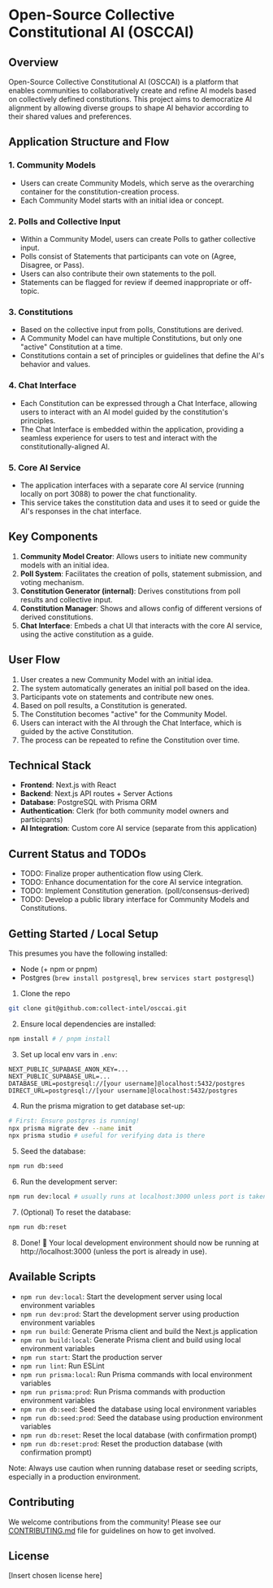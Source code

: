 # Open-Source Collective Constitutional AI (OSCCAI)

## Overview

Open-Source Collective Constitutional AI (OSCCAI) is a platform that enables communities to collaboratively create and refine AI models based on collectively defined constitutions. This project aims to democratize AI alignment by allowing diverse groups to shape AI behavior according to their shared values and preferences.

## Application Structure and Flow

### 1. Community Models

- Users can create Community Models, which serve as the overarching container for the constitution-creation process.
- Each Community Model starts with an initial idea or concept.

### 2. Polls and Collective Input

- Within a Community Model, users can create Polls to gather collective input.
- Polls consist of Statements that participants can vote on (Agree, Disagree, or Pass).
- Users can also contribute their own statements to the poll.
- Statements can be flagged for review if deemed inappropriate or off-topic.

### 3. Constitutions

- Based on the collective input from polls, Constitutions are derived.
- A Community Model can have multiple Constitutions, but only one "active" Constitution at a time.
- Constitutions contain a set of principles or guidelines that define the AI's behavior and values.

### 4. Chat Interface

- Each Constitution can be expressed through a Chat Interface, allowing users to interact with an AI model guided by the constitution's principles.
- The Chat Interface is embedded within the application, providing a seamless experience for users to test and interact with the constitutionally-aligned AI.

### 5. Core AI Service

- The application interfaces with a separate core AI service (running locally on port 3088) to power the chat functionality.
- This service takes the constitution data and uses it to seed or guide the AI's responses in the chat interface.

## Key Components

1. **Community Model Creator**: Allows users to initiate new community models with an initial idea.
2. **Poll System**: Facilitates the creation of polls, statement submission, and voting mechanism.
3. **Constitution Generator (internal)**: Derives constitutions from poll results and collective input.
4. **Constitution Manager**: Shows and allows config of different versions of derived constitutions.
5. **Chat Interface**: Embeds a chat UI that interacts with the core AI service, using the active constitution as a guide.

## User Flow

1. User creates a new Community Model with an initial idea.
2. The system automatically generates an initial poll based on the idea.
3. Participants vote on statements and contribute new ones.
4. Based on poll results, a Constitution is generated.
5. The Constitution becomes "active" for the Community Model.
6. Users can interact with the AI through the Chat Interface, which is guided by the active Constitution.
7. The process can be repeated to refine the Constitution over time.

## Technical Stack

- **Frontend**: Next.js with React
- **Backend**: Next.js API routes + Server Actions
- **Database**: PostgreSQL with Prisma ORM
- **Authentication**: Clerk (for both community model owners and participants)
- **AI Integration**: Custom core AI service (separate from this application)

## Current Status and TODOs

- TODO: Finalize proper authentication flow using Clerk.
- TODO: Enhance documentation for the core AI service integration.
- TODO: Implement Constitution generation. (poll/consensus-derived)
- TODO: Develop a public library interface for Community Models and Constitutions.

## Getting Started / Local Setup

This presumes you have the following installed:

* Node (+ npm or pnpm)
* Postgres (`brew install postgresql`, `brew services start postgresql`)

1. Clone the repo

```bash
git clone git@github.com:collect-intel/osccai.git
```

2. Ensure local dependencies are installed:

```bash
npm install # / pnpm install
```

3. Set up local env vars in `.env`:

```
NEXT_PUBLIC_SUPABASE_ANON_KEY=...
NEXT_PUBLIC_SUPABASE_URL=...
DATABASE_URL=postgresql://[your username]@localhost:5432/postgres
DIRECT_URL=postgresql://[your username]@localhost:5432/postgres
```

4. Run the prisma migration to get database set-up:

```bash
# First: Ensure postgres is running!
npx prisma migrate dev --name init
npx prisma studio # useful for verifying data is there
```

5. Seed the database:

```bash
npm run db:seed
```

6. Run the development server:

```bash
npm run dev:local # usually runs at localhost:3000 unless port is taken
```

7. (Optional) To reset the database:

```bash
npm run db:reset
```

8. Done! 🥳 Your local development environment should now be running at http://localhost:3000 (unless the port is already in use).

## Available Scripts

- `npm run dev:local`: Start the development server using local environment variables
- `npm run dev:prod`: Start the development server using production environment variables
- `npm run build`: Generate Prisma client and build the Next.js application
- `npm run build:local`: Generate Prisma client and build using local environment variables
- `npm run start`: Start the production server
- `npm run lint`: Run ESLint
- `npm run prisma:local`: Run Prisma commands with local environment variables
- `npm run prisma:prod`: Run Prisma commands with production environment variables
- `npm run db:seed`: Seed the database using local environment variables
- `npm run db:seed:prod`: Seed the database using production environment variables
- `npm run db:reset`: Reset the local database (with confirmation prompt)
- `npm run db:reset:prod`: Reset the production database (with confirmation prompt)

Note: Always use caution when running database reset or seeding scripts, especially in a production environment.

## Contributing

We welcome contributions from the community! Please see our [CONTRIBUTING.md](CONTRIBUTING.md) file for guidelines on how to get involved.

## License

[Insert chosen license here]